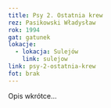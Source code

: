 ```yaml
---
title: Psy 2. Ostatnia krew
rez: Pasikowski Władysław
rok: 1994
gat: gatunek
lokacje:
  - lokacja: Sulejów
    link: sulejow
link: psy-2-ostatnia-krew
fot: brak
---
```

Opis wkrótce…